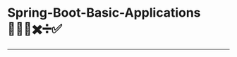 # Spring-Boot-Basic-Applications 🔢➕➖✖️➗✅
--------------------------------------------------------------------------------------------------------------------------------
